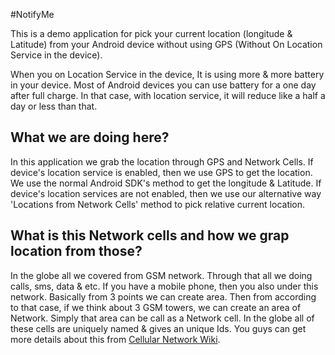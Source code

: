 #NotifyMe

This is a demo application for pick your current location (longitude & Latitude) from your Android device without using GPS (Without On Location Service in the device).

When you on Location Service in the device, It is using more & more battery in your device. Most of Android devices you can use battery for a one day after full charge. In that case, with location service, it will reduce like a half a day or less than that.

## What we are doing here?
In this application we grab the location through GPS and Network Cells. If device's location service is enabled, then we use GPS to get the location. We use the normal Android SDK's method to get the longitude & Latitude. If device's location services are not enabled, then we use our alternative way 'Locations from Network Cells' method to pick relative current location.

## What is this Network cells and how we grap location from those?
In the globe all we covered from GSM network. Through that all we doing calls, sms, data & etc. If you have a mobile phone, then you also under this network. Basically from 3 points we can create area. Then from according to that case, if we think about 3 GSM towers, we can create an area of Network. Simply that area can be call as a Network cell. In the globe all of these cells are uniquely named & gives an unique Ids. You guys can get more details about this from [Cellular Network Wiki](https://en.wikipedia.org/wiki/Cellular_network).
